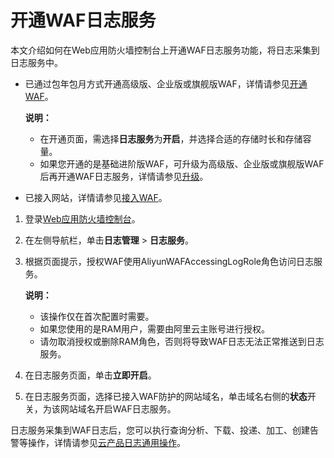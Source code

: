 # 开通WAF日志服务

本文介绍如何在Web应用防火墙控制台上开通WAF日志服务功能，将日志采集到日志服务中。

-   已通过包年包月方式开通高级版、企业版或旗舰版WAF，详情请参见[开通WAF](/intl.zh-CN/产品定价/开通WAF/开通Web应用防火墙.md)。

    **说明：**

    -   在开通页面，需选择**日志服务**为**开启**，并选择合适的存储时长和存储容量。
    -   如果您开通的是基础进阶版WAF，可升级为高级版、企业版或旗舰版WAF后再开通WAF日志服务，详情请参见[升级](/intl.zh-CN/产品定价/续费与升级.md)。
-   已接入网站，详情请参见[接入WAF](/intl.zh-CN/接入WAF/使用教程.md)。

1.  登录[Web应用防火墙控制台](https://yundun.console.aliyun.com/?p=waf)。

2.  在左侧导航栏，单击**日志管理** \> **日志服务**。

3.  根据页面提示，授权WAF使用AliyunWAFAccessingLogRole角色访问日志服务。

    **说明：**

    -   该操作仅在首次配置时需要。
    -   如果您使用的是RAM用户，需要由阿里云主账号进行授权。
    -   请勿取消授权或删除RAM角色，否则将导致WAF日志无法正常推送到日志服务。
4.  在日志服务页面，单击**立即开启**。

5.  在日志服务页面，选择已接入WAF防护的网站域名，单击域名右侧的**状态**开关，为该网站域名开启WAF日志服务。


日志服务采集到WAF日志后，您可以执行查询分析、下载、投递、加工、创建告警等操作，详情请参见[云产品日志通用操作](/intl.zh-CN/数据采集/云产品日志采集/云产品日志通用操作.md)。

